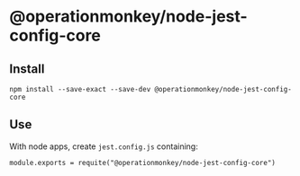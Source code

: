 # @operationmonkey/node-jest-config-core

## Install

```
npm install --save-exact --save-dev @operationmonkey/node-jest-config-core
```

## Use

With node apps, create `jest.config.js` containing: 

```
module.exports = requite("@operationmonkey/node-jest-config-core")
```
